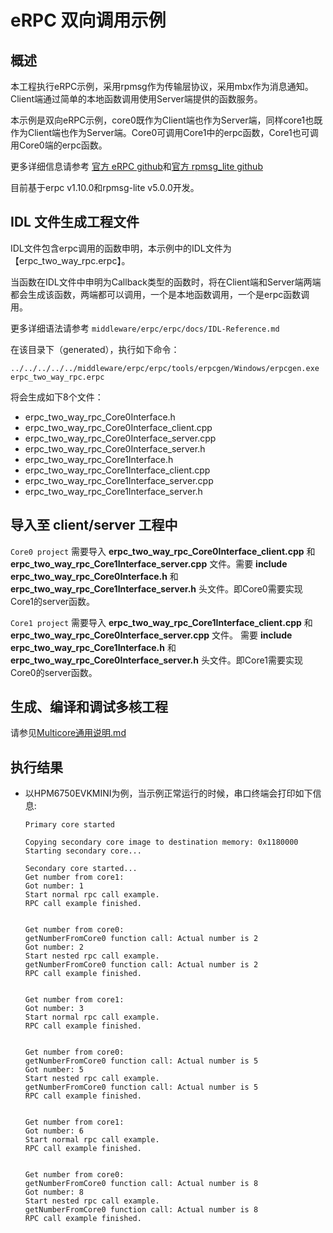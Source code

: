 # eRPC 双向调用示例

## 概述

本工程执行eRPC示例，采用rpmsg作为传输层协议，采用mbx作为消息通知。Client端通过简单的本地函数调用使用Server端提供的函数服务。

本示例是双向eRPC示例，core0既作为Client端也作为Server端，同样core1也既作为Client端也作为Server端。Core0可调用Core1中的erpc函数，Core1也可调用Core0端的erpc函数。

更多详细信息请参考 [官方 eRPC github](https://github.com/EmbeddedRPC/erpc)和[官方 rpmsg_lite github](https://github.com/NXPmicro/rpmsg-lite)

目前基于erpc v1.10.0和rpmsg-lite v5.0.0开发。

## IDL 文件生成工程文件
IDL文件包含erpc调用的函数申明，本示例中的IDL文件为【erpc_two_way_rpc.erpc】。

当函数在IDL文件中申明为Callback类型的函数时，将在Client端和Server端两端都会生成该函数，两端都可以调用，一个是本地函数调用，一个是erpc函数调用。

更多详细语法请参考 `middleware/erpc/erpc/docs/IDL-Reference.md`

在该目录下（generated），执行如下命令：
```
../../../../../middleware/erpc/erpc/tools/erpcgen/Windows/erpcgen.exe erpc_two_way_rpc.erpc
```

将会生成如下8个文件：
 - erpc_two_way_rpc_Core0Interface.h
 - erpc_two_way_rpc_Core0Interface_client.cpp
 - erpc_two_way_rpc_Core0Interface_server.cpp
 - erpc_two_way_rpc_Core0Interface_server.h
 - erpc_two_way_rpc_Core1Interface.h
 - erpc_two_way_rpc_Core1Interface_client.cpp
 - erpc_two_way_rpc_Core1Interface_server.cpp
 - erpc_two_way_rpc_Core1Interface_server.h


## 导入至 client/server 工程中

`Core0 project` 需要导入 __erpc_two_way_rpc_Core0Interface_client.cpp__ 和 __erpc_two_way_rpc_Core1Interface_server.cpp__ 文件。需要 __include__ __erpc_two_way_rpc_Core0Interface.h__ 和 __erpc_two_way_rpc_Core1Interface_server.h__ 头文件。即Core0需要实现Core1的server函数。


`Core1 project` 需要导入 __erpc_two_way_rpc_Core1Interface_client.cpp__ 和 __erpc_two_way_rpc_Core0Interface_server.cpp__ 文件。 需要 __include__ __erpc_two_way_rpc_Core1Interface.h__ 和 __erpc_two_way_rpc_Core0Interface_server.h__ 头文件。即Core1需要实现Core0的server函数。

## 生成、编译和调试多核工程

请参见[Multicore通用说明.md](../../README_zh.md)

## 执行结果
- 以HPM6750EVKMINI为例，当示例正常运行的时候，串口终端会打印如下信息:
    ```console
    Primary core started

    Copying secondary core image to destination memory: 0x1180000
    Starting secondary core...

    Secondary core started...
    Get number from core1:
    Got number: 1
    Start normal rpc call example.
    RPC call example finished.


    Get number from core0:
    getNumberFromCore0 function call: Actual number is 2
    Got number: 2
    Start nested rpc call example.
    getNumberFromCore0 function call: Actual number is 2
    RPC call example finished.


    Get number from core1:
    Got number: 3
    Start normal rpc call example.
    RPC call example finished.


    Get number from core0:
    getNumberFromCore0 function call: Actual number is 5
    Got number: 5
    Start nested rpc call example.
    getNumberFromCore0 function call: Actual number is 5
    RPC call example finished.


    Get number from core1:
    Got number: 6
    Start normal rpc call example.
    RPC call example finished.


    Get number from core0:
    getNumberFromCore0 function call: Actual number is 8
    Got number: 8
    Start nested rpc call example.
    getNumberFromCore0 function call: Actual number is 8
    RPC call example finished.
    ```

